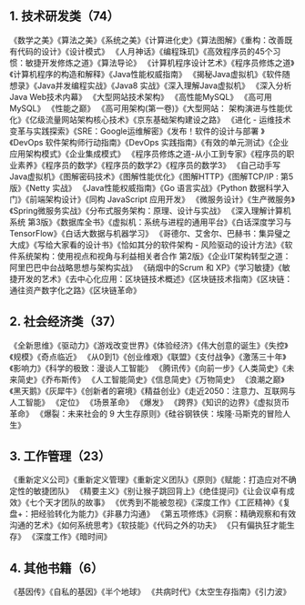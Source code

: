 ## 1. 技术研发类（74）
《数学之美》《算法之美》《系统之美》《计算进化史》《算法图解》《重构：改善既有代码的设计》《设计模式》
《人月神话》《编程珠玑》《高效程序员的45个习惯：敏捷开发修炼之道》《算法导论》
《计算机程序设计艺术》《程序员修炼之道》《计算机程序的构造和解释》《Java性能权威指南》
《揭秘Java虚拟机》《软件随想录》《Java并发编程实战》《Java8 实战》《深入理解Java虚拟机》
《深入分析Java Web技术内幕》 《大型网站技术架构》 《高性能MySQL》 《高可用MySQL》 《性能之巅》
《高可用架构(第一卷)》《大型网站： 架构演进与性能优化》《亿级流量网站架构核心技术》《京东基础架构建设之路》
《进化 - 运维技术变革与实践探索》《SRE：Google运维解密》《发布！软件的设计与部署 》《DevOps 软件架构师行动指南》《DevOps 实践指南》《有效的单元测试》《企业应用架构模式》《企业集成模式》
《程序员修炼之道-从小工到专家》《程序员的职业素养》《程序员的数学》《程序员的数学2》《程序员的数学3》
《自己动手写Java虚拟机》《图解密码技术》《图解性能优化》《图解HTTP》《图解TCP/IP : 第5版》《Netty 实战》
《Java性能权威指南》《Go 语言实战》《Python 数据科学入门》《前端架构设计》《同构 JavaScript 应用开发》
《微服务设计》《生产微服务》《Spring微服务实战》《分布式服务架构：原理、设计与实战》
《深入理解计算机系统 第3版》《数据库全书》《虚拟机：系统与进程的通用平台》《白话深度学习与TensorFlow》《白话大数据与机器学习》
《哥德尔、艾舍尔、巴赫书：集异璧之大成》《写给大家看的设计书》《恰如其分的软件架构 - 风险驱动的设计方法》《软件系统架构：使用视点和视角与利益相关者合作 第2版》《企业IT架构转型之道：阿里巴巴中台战略思想与架构实战》
《硝烟中的Scrum 和 XP》《学习敏捷》《敏捷开发的艺术》《去中心化应用：区块链技术概述》《区块链技术指南》《区块链：通往资产数字化之路》《区块链革命》

## 2. 社会经济类（37）

《全新思维》《驱动力》《游戏改变世界》《体验经济》《伟大创意的诞生》《失控》《规模》《奇点临近》
《从0到1》《创业维艰》《联盟》《支付战争》《激荡三十年》《影响力》《科学的极致：漫谈人工智能》
《腾讯传》《向前一步》《人类简史》《未来简史》《乔布斯传》 《人工智能简史》《信息简史》《万物简史》
《浪潮之巅》《黑天鹅》《灰犀牛》《创新者的窘境》《精益创业》《走近2050：注意力、互联网与人工智能》
《定位》 《场景革命》 《爆发》 《跨界》《知识的边界》《虚拟货币革命》 《爆裂：未来社会的 9 大生存原则》《硅谷钢铁侠：埃隆·马斯克的冒险人生》

## 3. 工作管理（23）

《重新定义公司》《重新定义管理》《重新定义团队》《原则》《赋能：打造应对不确定性的敏捷团队》
《精要主义》《别让猴子跳回背上》《绝佳提问》《让会议卓有成效》《七个天才团队的故事》
《优秀到不能被忽视》《深度工作》《工匠精神》《复盘+：把经验转化为能力》《非暴力沟通》
《第五项修炼》《洞察：精确观察和有效沟通的艺术》《如何系统思考》《软技能》《代码之外的功夫》
《只有偏执狂才能生存》 《深度工作》《暗时间》

## 4. 其他书籍（6）

《基因传》《自私的基因》《半个地球》 《共病时代》《太空生存指南》《引力波》